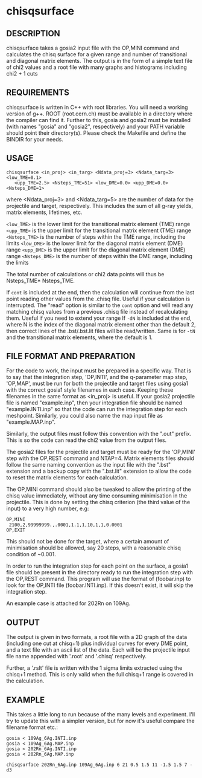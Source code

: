 chisqsurface
============

DESCRIPTION
-----------

chisqsurface takes a gosia2 input file with the OP,MINI command and calculates the chisq surface for a given range and number of transitional and diagonal matrix elements. The output is in the form of a simple text file of chi2 values and a root file with many graphs and histograms including chi2 + 1 cuts


REQUIREMENTS
------------

chisqsurface is written in C++ with root libraries. You will need a working version of g++.
ROOT (root.cern.ch) must be available in a directory where the compiler can find it.
Further to this, gosia and gosia2 must be installed (with names "gosia" and "gosia2", respectively) and your PATH variable should point their directory(s).
Please check the Makefile and define the BINDIR for your needs.


USAGE
-----

```
chisqsurface <in_proj> <in_targ> <Ndata_proj=3> <Ndata_targ=3> <low_TME=0.1> 
   <upp_TME=2.5> <Nsteps_TME=51> <low_DME=0.0> <upp_DME=0.0> <Nsteps_DME=1>
```
 where <Ndata_proj=3> and <Ndata_targ=5> are the number of data
for the projectile and target, respectively. This includes the
sum of all g-ray yields, matrix elements, lifetimes, etc.

`<low_TME>` is the lower limit for the transitional matrix element (TME) range
`<upp_TME>` is the upper limit for the transitional matrix element (TME) range
`<Nsteps_TME>` is the number of steps within the TME range, including the limits
`<low_DME>` is the lower limit for the diagonal matrix element (DME) range
`<upp_DME>` is the upper limit for the diagonal matrix element (DME) range
`<Nsteps_DME>` is the number of steps within the DME range, including the limits

The total number of calculations or chi2 data points will thus be Nsteps_TME* Nsteps_TME.

If `cont` is included at the end, then the calculation will continue from the last point
reading other values from the .chisq file. Useful if your calculation is interrupted.
The "read" option is similar to the `cont` option and will read any matching chisq values from 
a previous .chisq file instead of recalculating them. Useful if you need to extend your range
If `-dN` is included at the end, where N is the index of the diagonal matrix
element other than the default 2, then correct lines of the .bst/.bst.lit
files will be read/written. Same is for `-tN` and the transitional matrix elements, where the default is 1.



FILE FORMAT AND PREPARATION
---------------------------

For the code to work, the input must be prepared in a specific way. That is to say that the integration step, 'OP,INTI', and the q-parameter map step, 'OP,MAP', must be run for both the projectile and target files using gosia1 with the correct gosia1 style filenames in each case. Keeping these filenames in the same format as <in_proj> is useful. If your gosia2 projectile file is named "example.inp", then your integration file should be named "example.INTI.inp" so that the code can run the integration step for each meshpoint. Similarly, you could also name the map input file as "example.MAP.inp".

Similarly, the output files must follow this convention with the ".out" prefix. This is so the code can read the chi2 value from the output files.

The gosia2 files for the projectile and target must be ready for the 'OP,MINI' step with the OP,REST command and NTAP=4. Matrix elements files should follow the same naming convention as the input file with the ".bst" extension and a backup copy with the ".bst.lit" extension to allow the code to reset the matrix elements for each calculation.

The OP,MINI command should also be tweaked to allow the printing of the chisq value immediately, without any time consuming minimisation in the projectile. This is done by setting the chisq criterion (the third value of the input) to a very high number, e.g:

```
OP,MINI
 2100,2,99999999.,.0001,1.1,1,10,1,1,0.0001
OP,EXIT
```

This should not be done for the target, where a certain amount of minimisation should be allowed, say 20 steps, with a reasonable chisq condition of ~0.001.

In order to run the integration step for each point on the surface, a gosia1 file should be present in the directory ready to run the integration step with the OP,REST command. This program will use the format of <inputfile> (foobar.inp) to look for the OP,INTI file (foobar.INTI.inp). If this doesn't exist, it will skip the integration step.

An example case is attached for 202Rn on 109Ag.


OUTPUT
------

The output is given in two formats, a root file with a 2D graph of the data (including one cut at chisq+1) plus individual curves for every DME point, and a text file with an ascii list of the data. Each will be the projectile input file name appended with '.root' and '.chisq' respectively.

Further, a '.rslt' file is written with the 1 sigma limits extracted using the chisq+1 method. This is only valid when the full chisq+1 range is covered in the calculation.


EXAMPLE 
-------

This takes a little long to run because of the many levels and experiment. I'll try to update this with a simpler version, but for now it's useful compare the filename format etc.:

```
gosia < 109Ag_6Ag.INTI.inp
gosia < 109Ag_6Ag.MAP.inp
gosia < 202Rn_6Ag.INTI.inp
gosia < 202Rn_6Ag.MAP.inp
```
```
chisqsurface 202Rn_6Ag.inp 109Ag_6Ag.inp 6 21 0.5 1.5 11 -1.5 1.5 7 -d3
```
